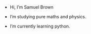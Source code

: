 - Hi, I’m Samuel Brown
- I’m studying pure maths and physics.

- I’m currently learning python.

<!---
samuelbrwn/samuelbrwn is a ✨ special ✨ repository because its `README.md` (this file) appears on your GitHub profile.
You can click the Preview link to take a look at your changes.
--->

